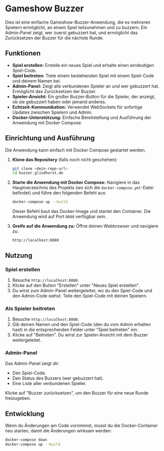 # Gameshow Buzzer

Dies ist eine einfache Gameshow-Buzzer-Anwendung, die es mehreren Spielern ermöglicht, an einem Spiel teilzunehmen und zu buzzern. Ein Admin-Panel zeigt, wer zuerst gebuzzert hat, und ermöglicht das Zurücksetzen der Buzzer für die nächste Runde.

## Funktionen

-   **Spiel erstellen:** Erstelle ein neues Spiel und erhalte einen eindeutigen Spiel-Code.
-   **Spiel beitreten:** Trete einem bestehenden Spiel mit einem Spiel-Code und deinem Namen bei.
-   **Admin-Panel:** Zeigt alle verbundenen Spieler an und wer gebuzzert hat. Ermöglicht das Zurücksetzen der Buzzer.
-   **Spieler-Ansicht:** Ein großer Buzzer-Button für die Spieler, der anzeigt, ob sie gebuzzert haben oder jemand anderes.
-   **Echtzeit-Kommunikation:** Verwendet WebSockets für sofortige Updates zwischen Spielern und Admin.
-   **Docker-Unterstützung:** Einfache Bereitstellung und Ausführung der Anwendung mit Docker Compose.

## Einrichtung und Ausführung

Die Anwendung kann einfach mit Docker Compose gestartet werden.

1.  **Klone das Repository** (falls noch nicht geschehen):
    ```bash
    git clone <dein-repo-url>
    cd buzzer.glindhorst.de
    ```

2.  **Starte die Anwendung mit Docker Compose:**
    Navigiere in das Hauptverzeichnis des Projekts (wo sich die `docker-compose.yml`-Datei befindet) und führe den folgenden Befehl aus:
    ```bash
    docker-compose up --build
    ```
    Dieser Befehl baut das Docker-Image und startet den Container. Die Anwendung wird auf Port `8080` verfügbar sein.

3.  **Greife auf die Anwendung zu:**
    Öffne deinen Webbrowser und navigiere zu:
    ```
    http://localhost:8080
    ```

## Nutzung

### Spiel erstellen

1.  Besuche `http://localhost:8080`.
2.  Klicke auf den Button "Erstellen" unter "Neues Spiel erstellen".
3.  Du wirst zum Admin-Panel weitergeleitet, wo du den Spiel-Code und den Admin-Code siehst. Teile den Spiel-Code mit deinen Spielern.

### Als Spieler beitreten

1.  Besuche `http://localhost:8080`.
2.  Gib deinen Namen und den Spiel-Code (den du vom Admin erhalten hast) in die entsprechenden Felder unter "Spiel beitreten" ein.
3.  Klicke auf "Beitreten". Du wirst zur Spieler-Ansicht mit dem Buzzer weitergeleitet.

### Admin-Panel

Das Admin-Panel zeigt dir:
-   Den Spiel-Code.
-   Den Status des Buzzers (wer gebuzzert hat).
-   Eine Liste aller verbundenen Spieler.

Klicke auf "Buzzer zurücksetzen", um den Buzzer für eine neue Runde freizugeben.

## Entwicklung

Wenn du Änderungen am Code vornimmst, musst du die Docker-Container neu starten, damit die Änderungen wirksam werden:

```bash
docker-compose down
docker-compose up --build
```

